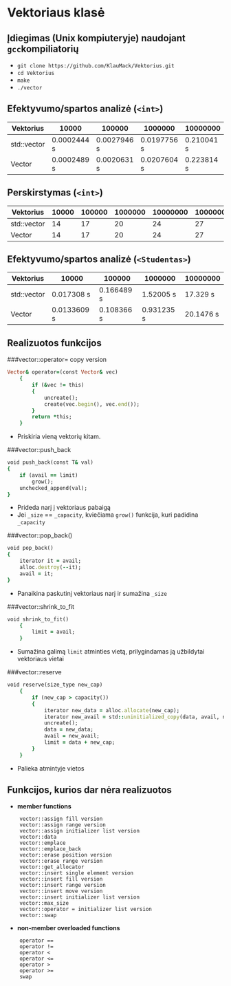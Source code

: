 # Vektoriaus klasė

## Įdiegimas (Unix kompiuteryje) naudojant `gcc`kompiliatorių 

- `git clone https://github.com/KlauMack/Vektorius.git`
- `cd Vektorius`
- `make`
- `./vector`

## Efektyvumo/spartos analizė (`<int>`)

|  Vektorius  |    10000    |    100000   |   1000000   |  10000000  | 100000000 |
| ----------- | ----------- | ----------- | ----------- | ---------- | --------- |
| std::vector | 0.0002444 s | 0.0027946 s | 0.0197756 s | 0.210041 s | 1.93072 s |
|    Vector   | 0.0002489 s | 0.0020631 s | 0.0207604 s | 0.223814 s | 2.01185 s |

## Perskirstymas (`<int>`)

|  Vektorius  | 10000 | 100000 | 1000000 | 10000000 | 100000000 |
| ----------- | ----- | ------ | ------- | -------- | --------- |
| std::vector |   14  |   17   |    20   |    24    |     27    |
|    Vector   |   14  |   17   |    20   |    24    |     27    |

## Efektyvumo/spartos analizė (`<Studentas>`)

|  Vektorius  |    10000    |    100000   |   1000000   |  10000000  |
| ----------- | ----------- | ----------- | ----------- | ---------- |
| std::vector | 0.017308 s  | 0.166489 s  | 1.52005  s  | 17.329  s  |
|    Vector   | 0.0133609 s | 0.108366 s  | 0.931235 s  | 20.1476 s  |

## Realizuotos funkcijos

###vector::operator= copy version
```ruby
Vector& operator=(const Vector& vec)
	{
		if (&vec != this)
		{
			uncreate();
			create(vec.begin(), vec.end());
		}
		return *this;
	}
```
- Priskiria vieną vektorių kitam.

###vector::push_back
```ruby
void push_back(const T& val)
{
	if (avail == limit)
		grow();
	unchecked_append(val);
}
```
- Prideda narį į vektoriaus pabaigą
- Jei `_size` == `_capacity`, kviečiama `grow()` funkcija, kuri padidina `_capacity`

###vector::pop_back()
```ruby
void pop_back()
{
	iterator it = avail;
	alloc.destroy(--it);
	avail = it;
}
```
- Panaikina paskutinį vektoriaus narį ir sumažina `_size`

###vector::shrink_to_fit
```ruby
void shrink_to_fit()
	{
		limit = avail;
	}
```
- Sumažina galimą `limit` atminties vietą, prilygindamas ją užbildytai vektoriaus vietai

###vector::reserve
```ruby
void reserve(size_type new_cap)
	{
		if (new_cap > capacity())
		{
			iterator new_data = alloc.allocate(new_cap);
			iterator new_avail = std::uninitialized_copy(data, avail, new_data);
			uncreate();
			data = new_data;
			avail = new_avail;
			limit = data + new_cap;
		}
	}
```
- Palieka atmintyje vietos

## Funkcijos, kurios dar nėra realizuotos
- **member functions**
```shell
    vector::assign fill version
	vector::assign range version
	vector::assign initializer list version
    vector::data
	vector::emplace
	vector::emplace_back
    vector::erase position version
	vector::erase range version
    vector::get_allocator
	vector::insert single element version
	vector::insert fill version
	vector::insert range version
	vector::insert move version
	vector::insert initializer list version
	vector::max_size
    vector::operator = initializer list version
    vector::swap
```
- **non-member overloaded functions**
```shell
    operator ==
    operator !=
	operator <
	operator <=
	operator >
	operator >=
	swap
```